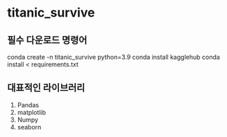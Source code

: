 # titanic_survive

## 필수 다운로드 명령어
conda create -n titanic_survive python=3.9
conda install kagglehub
conda install < requirements.txt

## 대표적인 라이브러리
1. Pandas
2. matplotlib
3. Numpy
4. seaborn